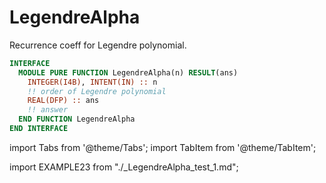 # LegendreAlpha

Recurrence coeff for Legendre polynomial.

```fortran
INTERFACE
  MODULE PURE FUNCTION LegendreAlpha(n) RESULT(ans)
    INTEGER(I4B), INTENT(IN) :: n
    !! order of Legendre polynomial
    REAL(DFP) :: ans
    !! answer
  END FUNCTION LegendreAlpha
END INTERFACE
```

import Tabs from '@theme/Tabs';
import TabItem from '@theme/TabItem';

<Tabs>
<TabItem value="example" label="️܀ See example">

import EXAMPLE23 from "./_LegendreAlpha_test_1.md";

<EXAMPLE23 />

</TabItem>

<TabItem value="close" label="↢ " default>

</TabItem>
</Tabs>
